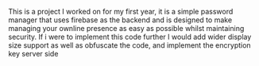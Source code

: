 This is a project I worked on for my first year, it is a simple password manager that uses firebase as the backend and is designed to make managing your ownline presence as easy as possible whilst maintaining security. If i were to implement this code further I would add wider display size support as well as obfuscate the code, and implement the encryption key server side 
